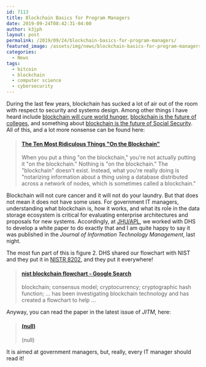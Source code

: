 ```yaml
---
id: 7113
title: Blockchain Basics for Program Managers
date: 2019-09-24T08:42:31-04:00
author: k3jph
layout: post
permalink: /2019/09/24/blockchain-basics-for-program-managers/
featured_image: /assets/img/news/blockchain-basics-for-program-managers.jpg
categories:
  - News
tags:
  - bitcoin
  - blockchain
  - computer science
  - cybersecurity
---
```

During the last few years, blockchain has sucked a lot of air out
of the room with respect to security and systems design. Among other
things I have heard include [blockchain will cure world
hunger](https://medium.com/kingsland/how-blockchain-is-solving-the-world-hunger-crisis-8b2f438f2a35),
[blockchain is the future of
colleges](https://www.bcdiploma.com/index.html), and something about
[blockchain is the future of Social
Security](https://medium.com/asurenetwork/blockchain-as-the-future-of-social-security-intro-1-5-2a600e64ac7b).
All of this, and a lot more nonsense can be found here:

<blockquote class="embedly-card" data-card-key="66f8489580e04fc4a88a724eb5058bb3" data-card-type="article-full"><h4><a href="https://decrypt.co/4936/ridiculous-things-blockchain">The Ten Most Ridiculous Things "On the Blockchain"</a></h4><p>When you put a thing "on the blockchain," you're not actually putting it "on the blockchain." Nothing is "on the blockchain." The "blockchain" doesn't exist. Instead, what you're really doing is "notarizing information about a thing using a database distributed across a network of nodes, which is sometimes called a blockchain."</p></blockquote>
<script async src="//cdn.embedly.com/widgets/platform.js" charset="UTF-8"></script>

Blockchain will not cure cancer and it will not do your laundry.
But that does not mean it does not have some uses. For government
IT managers, understanding what blockchain is, how it works, and
what its role in the data storage ecosystem is critical for evaluating
enterprise architectures and proposals for new systems. Accordingly,
at [JHU/APL](https://www.jhuapl.edu/), we worked with DHS to develop
a white paper to do exactly that and I am quite happy to say it was
published in the _Journal of Information Technology Management_,
last night.

The most fun part of this is figure 2\. DHS shared our flowchart
with NIST and they put it in [NISTR
8202](https://csrc.nist.gov/publications/detail/nistir/8202/final), and
they put it everywhere!

<blockquote class="embedly-card" data-card-key="66f8489580e04fc4a88a724eb5058bb3" data-card-type="article-full"><h4><a href="https://www.google.com/search?q=nist+blockchain+flowchart">nist blockchain flowchart - Google Search</a></h4><p>blockchain; consensus model; cryptocurrency; cryptographic hash function; ... has been investigating blockchain technology and has created a flowchart to help ...</p></blockquote>
<script async src="//cdn.embedly.com/widgets/platform.js" charset="UTF-8"></script>

Anyway, you can read the paper in the latest issue of _JITM_, here:

<blockquote class="embedly-card" data-card-key="66f8489580e04fc4a88a724eb5058bb3" data-card-branding="0"><h4><a href="http://jitm.ubalt.edu/XXX-3/article3.pdf">(null)</a></h4><p>(null)</p></blockquote>
<script async src="//cdn.embedly.com/widgets/platform.js" charset="UTF-8"></script>

It is aimed at government managers, but, really, every IT manager
should read it!
